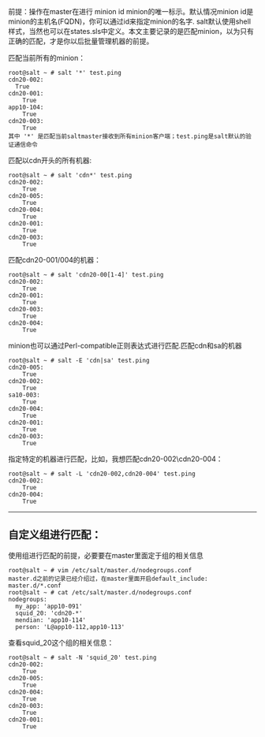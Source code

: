 

前提：操作在master在进行
minion id minion的唯一标示。默认情况minion id是minion的主机名(FQDN)，你可以通过id来指定minion的名字.
salt默认使用shell样式，当然也可以在states.sls中定义。本文主要记录的是匹配minion，以为只有正确的匹配，才是你以后批量管理机器的前提。

匹配当前所有的minion：

    root@salt ~ # salt '*' test.ping
    cdn20-002:
      True
    cdn20-001:
        True
    app10-104:
        True
    cdn20-003:
        True
    其中 '*' 是匹配当前saltmaster接收到所有minion客户端；test.ping是salt默认的验证通信命令
匹配以cdn开头的所有机器:

    root@salt ~ # salt 'cdn*' test.ping
    cdn20-002:
        True
    cdn20-005:
        True
    cdn20-004:
        True
    cdn20-001:
        True
    cdn20-003:
        True
匹配cdn20-001/004的机器：

    root@salt ~ # salt 'cdn20-00[1-4]' test.ping
    cdn20-002:
        True
    cdn20-001:
        True
    cdn20-003:
        True
    cdn20-004:
        True
minion也可以通过Perl-compatible正则表达式进行匹配.匹配cdn和sa的机器

    root@salt ~ # salt -E 'cdn|sa' test.ping
    cdn20-005:
        True
    cdn20-002:
        True
    sa10-003:
        True
    cdn20-004:
        True
    cdn20-001:
        True
    cdn20-003:
        True
指定特定的机器进行匹配，比如，我想匹配cdn20-002\cdn20-004：

    root@salt ~ # salt -L 'cdn20-002,cdn20-004' test.ping
    cdn20-002:
        True
    cdn20-004:
        True


----------
自定义组进行匹配：
----
使用组进行匹配的前提，必要要在master里面定于组的相关信息

    root@salt ~ # vim /etc/salt/master.d/nodegroups.conf         
    master.d之前的记录已经介绍过，在master里面开启default_include: master.d/*.conf
    root@salt ~ # cat /etc/salt/master.d/nodegroups.conf 
    nodegroups:
      my_app: 'app10-091'
      squid_20: 'cdn20-*'
      mendian: 'app10-114'
      person: 'L@app10-112,app10-113'
查看squid_20这个组的相关信息：

    root@salt ~ # salt -N 'squid_20' test.ping
    cdn20-002:
        True
    cdn20-005:
        True
    cdn20-004:
        True
    cdn20-003:
        True
    cdn20-001:
        True




